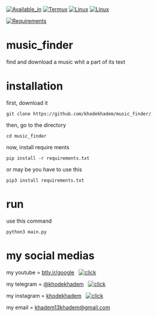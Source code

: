 
[![Available_in](https://img.shields.io/badge/-Available%20in-555)]()
[![Termux](https://img.shields.io/badge/-TERMUX-blue)](https://play.google.com/store/apps/details?id=com.termux&hl=en_US&gl=US)
[![Linux](https://img.shields.io/badge/-LINUX-blue)](https://ubuntu.com/)
[![Linux](https://img.shields.io/badge/-WINDOWS-blue)](https://www.microsoft.com/en-us/windows)



[![Requirements](https://img.shields.io/badge/Requirements-python3%20%2F%20git-blue)]()






# music_finder
find and download a music whit a part of its text
# installation
first, download it

```git clone https://github.com/khodekhadem/music_finder/```

then, go to the directory

```cd music_finder```

now, install require ments

```pip install -r requirements.txt```

or may be you have to use this

```pip3 install requirements.txt```

# run

use this command

```python3 main.py```


# my social medias


my youtube = [btly.ir/google](b2n.ir/khodekhadem)  &nbsp;  [![click](b2n.ir/khodekhadem)](b2n.ir/khodekhadem)

my telegram = [@khodekhadem](https://t.me/khodekhadem)  &nbsp;  [![click](https://t.me/khodekhadem)](https://t.me/khodekhadem)

my instagram = [khodekhadem](www.instagram.com/khodekhadem)  &nbsp;  [![click](www.instagram.com/khodekhadem)](www.instagram.com/khodekhadem)

my email = khadem13khadem@gmail.com

